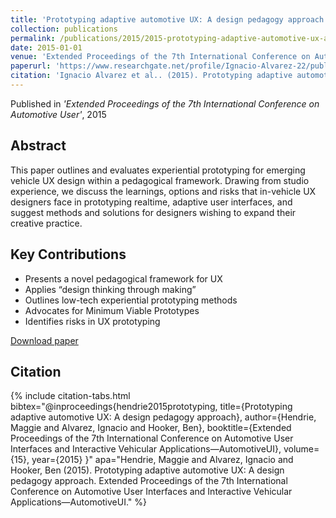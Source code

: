```yaml
---
title: 'Prototyping adaptive automotive UX: A design pedagogy approach'
collection: publications
permalink: /publications/2015/2015-prototyping-adaptive-automotive-ux-a-design-pedago
date: 2015-01-01
venue: 'Extended Proceedings of the 7th International Conference on Automotive User'
paperurl: 'https://www.researchgate.net/profile/Ignacio-Alvarez-22/publication/284733540_Prototyping_adaptive_automotive_UX_a_Design_Pedagogy_approach/links/56758cdf08ae502c99ce0803/Prototyping-adaptive-automotive-UX-a-Design-Pedagogy-approach.pdf'
citation: 'Ignacio Alvarez et al.. (2015). Prototyping adaptive automotive UX: A design pedagogy approach. Extended Proceedings of the 7th International Conference on Automotive User.'
---
```


Published in *'Extended Proceedings of the 7th International Conference on Automotive User'*, 2015

## Abstract

This paper outlines and evaluates experiential prototyping for emerging vehicle UX design within a pedagogical framework. Drawing from studio experience, we discuss the learnings, options and risks that in-vehicle UX designers face in prototyping realtime, adaptive user interfaces, and suggest methods and solutions for designers wishing to expand their creative practice.

## Key Contributions

* Presents a novel pedagogical framework for UX
* Applies “design thinking through making”
* Outlines low-tech experiential prototyping methods
* Advocates for Minimum Viable Prototypes
* Identifies risks in UX prototyping

[Download paper]('https://www.researchgate.net/profile/Ignacio-Alvarez-22/publication/284733540_Prototyping_adaptive_automotive_UX_a_Design_Pedagogy_approach/links/56758cdf08ae502c99ce0803/Prototyping-adaptive-automotive-UX-a-Design-Pedagogy-approach.pdf')

## Citation

{% include citation-tabs.html 
  bibtex="@inproceedings{hendrie2015prototyping,
  title={Prototyping adaptive automotive UX: A design pedagogy approach},
  author={Hendrie, Maggie and Alvarez, Ignacio and Hooker, Ben},
  booktitle={Extended Proceedings of the 7th International Conference on Automotive User Interfaces and Interactive Vehicular Applications—AutomotiveUI},
  volume={15},
  year={2015}
}" 
  apa="Hendrie, Maggie and Alvarez, Ignacio and Hooker, Ben (2015). Prototyping adaptive automotive UX: A design pedagogy approach. Extended Proceedings of the 7th International Conference on Automotive User Interfaces and Interactive Vehicular Applications—AutomotiveUI." %}